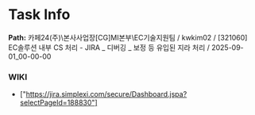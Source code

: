 # Task Info

**Path:** 카페24(주)\본사사업장\[CG]MI본부\EC기술지원팀 / kwkim02 / [321060] EC솔루션 내부 CS 처리 - JIRA _ 디버깅 _ 보정 등 유입된 지라 처리 / 2025-09-01_00-00-00

### WIKI
- ["https://jira.simplexi.com/secure/Dashboard.jspa?selectPageId=188830"]

